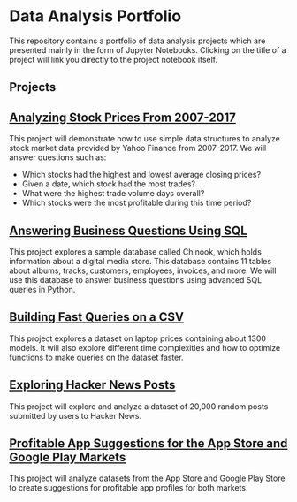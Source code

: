 # Data Analysis Portfolio

This repository contains a portfolio of data analysis projects which are presented mainly in the form of Jupyter Notebooks. Clicking on the title of a project will link you directly to the project notebook itself.

## Projects 

## [Analyzing Stock Prices From 2007-2017][p1]

[p1]: https://github.com/ChristianFranco15/data-analysis-portfolio/blob/main/Analyzing%20Stock%20Market%20Data/analyzing_stock_prices_2007_to_2017.ipynb 

This project will demonstrate how to use simple data structures to analyze stock market data provided by Yahoo Finance from 2007-2017. We will answer questions such as:
- Which stocks had the highest and lowest average closing prices?
- Given a date, which stock had the most trades?
- What were the highest trade volume days overall?
- Which stocks were the most profitable during this time period?

## [Answering Business Questions Using SQL][p2]

[p2]: https://github.com/ChristianFranco15/data-analysis-portfolio/blob/main/Business%20Questions%20With%20SQL/answering_business_questions_sql.ipynb

This project explores a sample database called Chinook, which holds information about a digital media store. This database contains 11 tables about albums, tracks, customers, employees, invoices, and more. We will use this database to answer business questions using advanced SQL queries in Python.

## [Building Fast Queries on a CSV][p3]

[p3]: https://github.com/ChristianFranco15/data-analysis-portfolio/blob/main/Building%20Fast%20Queries%20on%20a%20CSV/laptop_queries.ipynb

This project explores a dataset on laptop prices containing about 1300 models. It will also explore different time complexities and how to optimize functions to make queries on the dataset faster.

## [Exploring Hacker News Posts][p4]

[p4]: https://github.com/ChristianFranco15/data-analysis-portfolio/blob/main/Exploring%20Hacker%20News%20Posts/exploring_hacker_news.ipynb

This project will explore and analyze a dataset of 20,000 random posts submitted by users to Hacker News.

## [Profitable App Suggestions for the App Store and Google Play Markets][p5]

[p5]: https://github.com/ChristianFranco15/data-analysis-portfolio/blob/main/Profitable%20Mobile%20Apps/profitable_apps.ipynb

This project will analyze datasets from the App Store and Google Play Store to create suggestions for profitable app profiles for both markets.